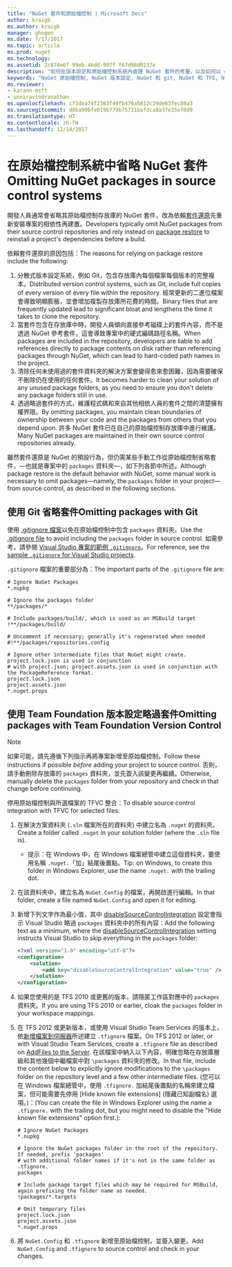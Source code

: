 ```yaml
---
title: "NuGet 套件和原始檔控制 | Microsoft Docs"
author: kraigb
ms.author: kraigb
manager: ghogen
ms.date: 7/17/2017
ms.topic: article
ms.prod: nuget
ms.technology: 
ms.assetid: 2c874e6f-99eb-46dd-997f-f67d98d0237e
description: "如何在版本設定和原始檔控制系統內處理 NuGet 套件的考量，以及如何以 git 和 TFVC 省略套件。"
keywords: "NuGet 原始檔控制, NuGet 版本設定, NuGet 和 git, NuGet 和 TFS, NuGet 和 TFVC, 省略套件, 原始檔控制存放庫, 版本設定存放庫"
ms.reviewer:
- karann-msft
- unniravindranathan
ms.openlocfilehash: c73dea74f2363f49fb476a5812c29de63fec89a3
ms.sourcegitcommit: d0ba99bfe019b779b75731bafdca8a37e35ef0d9
ms.translationtype: HT
ms.contentlocale: zh-TW
ms.lasthandoff: 12/14/2017
---
```

# <a name="omitting-nuget-packages-in-source-control-systems"></a><span data-ttu-id="93d94-104">在原始檔控制系統中省略 NuGet 套件</span><span class="sxs-lookup"><span data-stu-id="93d94-104">Omitting NuGet packages in source control systems</span></span>

<span data-ttu-id="93d94-105">開發人員通常會省略其原始檔控制存放庫的 NuGet 套件，改為依賴[套件還原](../consume-packages/package-restore.md)先重新安裝專案的相依性再建置。</span><span class="sxs-lookup"><span data-stu-id="93d94-105">Developers typically omit NuGet packages from their source control repositories and rely instead on [package restore](../consume-packages/package-restore.md) to reinstall a project's dependencies before a build.</span></span>

<span data-ttu-id="93d94-106">依賴套件還原的原因包括：</span><span class="sxs-lookup"><span data-stu-id="93d94-106">The reasons for relying on package restore include the following:</span></span>

1. <span data-ttu-id="93d94-107">分散式版本設定系統，例如 Git，包含存放庫內每個檔案每個版本的完整複本。</span><span class="sxs-lookup"><span data-stu-id="93d94-107">Distributed version control systems, such as Git, include full copies of every version of every file within the repository.</span></span> <span data-ttu-id="93d94-108">經常更新的二進位檔案會導致明顯膨脹，並會增加複製存放庫所花費的時間。</span><span class="sxs-lookup"><span data-stu-id="93d94-108">Binary files that are frequently updated lead to significant bloat and lengthens the time it takes to clone the repository.</span></span>
1. <span data-ttu-id="93d94-109">當套件包含在存放庫中時，開發人員傾向直接參考磁碟上的套件內容，而不是透過 NuGet 參考套件，這會導致專案中的硬式編碼路徑名稱。</span><span class="sxs-lookup"><span data-stu-id="93d94-109">When packages are included in the repository, developers are liable to add references directly to package contents on disk rather than referencing packages through NuGet, which can lead to hard-coded path names in the project.</span></span>
1. <span data-ttu-id="93d94-110">清除任何未使用過的套件資料夾的解決方案會變得愈來愈困難，因為需要確保不刪除仍在使用的任何套件。</span><span class="sxs-lookup"><span data-stu-id="93d94-110">It becomes harder to clean your solution of any unused package folders, as you need to ensure you don't delete any package folders still in use.</span></span>
1. <span data-ttu-id="93d94-111">透過略過套件的方式，維護程式碼和來自其他相依人員的套件之間的清楚擁有權界限。</span><span class="sxs-lookup"><span data-stu-id="93d94-111">By omitting packages, you maintain clean boundaries of ownership between your code and the packages from others that you depend upon.</span></span> <span data-ttu-id="93d94-112">許多 NuGet 套件已在自己的原始檔控制存放庫中進行維護。</span><span class="sxs-lookup"><span data-stu-id="93d94-112">Many NuGet packages are maintained in their own source control repositories already.</span></span>

<span data-ttu-id="93d94-113">雖然套件還原是 NuGet 的預設行為，但仍需某些手動工作從原始檔控制省略套件，&mdash;也就是專案中的 `packages` 資料夾&mdash;，如下列各節中所述。</span><span class="sxs-lookup"><span data-stu-id="93d94-113">Although package restore is the default behavior with NuGet, some manual work is necessary to omit packages&mdash;namely, the `packages` folder in your project&mdash;from source control, as described in the following sections.</span></span>

## <a name="omitting-packages-with-git"></a><span data-ttu-id="93d94-114">使用 Git 省略套件</span><span class="sxs-lookup"><span data-stu-id="93d94-114">Omitting packages with Git</span></span>

<span data-ttu-id="93d94-115">使用 [.gitignore 檔案](https://git-scm.com/docs/gitignore)以免在原始檔控制中包含 `packages` 資料夾。</span><span class="sxs-lookup"><span data-stu-id="93d94-115">Use the [.gitignore file](https://git-scm.com/docs/gitignore) to avoid including the `packages` folder in source control.</span></span> <span data-ttu-id="93d94-116">如需參考，請參閱 [Visual Studio 專案的範例 `.gitignore`](https://github.com/github/gitignore/blob/master/VisualStudio.gitignore)。</span><span class="sxs-lookup"><span data-stu-id="93d94-116">For reference, see the [sample `.gitignore` for Visual Studio projects](https://github.com/github/gitignore/blob/master/VisualStudio.gitignore).</span></span>

<span data-ttu-id="93d94-117">`.gitignore` 檔案的重要部分為：</span><span class="sxs-lookup"><span data-stu-id="93d94-117">The important parts of the `.gitignore` file are:</span></span>

```
# Ignore NuGet Packages
*.nupkg

# Ignore the packages folder
**/packages/*

# Include packages/build/, which is used as an MSBuild target
!**/packages/build/

# Uncomment if necessary; generally it's regenerated when needed
#!**/packages/repositories.config

# Ignore other intermediate files that NuGet might create. project.lock.json is used in conjunction
# with project.json; project.assets.json is used in conjunction with the PackageReference format.
project.lock.json
project.assets.json
*.nuget.props
```

## <a name="omitting-packages-with-team-foundation-version-control"></a><span data-ttu-id="93d94-118">使用 Team Foundation 版本設定略過套件</span><span class="sxs-lookup"><span data-stu-id="93d94-118">Omitting packages with Team Foundation Version Control</span></span>

> [!Note]
> <span data-ttu-id="93d94-119">如果可能，請先遵循下列指示再將專案新增至原始檔控制。</span><span class="sxs-lookup"><span data-stu-id="93d94-119">Follow these instructions if possible *before* adding your project to source control.</span></span> <span data-ttu-id="93d94-120">否則，請手動刪除存放庫的 `packages` 資料夾，並先簽入該變更再繼續。</span><span class="sxs-lookup"><span data-stu-id="93d94-120">Otherwise, manually delete the `packages` folder from your repository and check in that change before continuing.</span></span>

<span data-ttu-id="93d94-121">停用原始檔控制與所選檔案的 TFVC 整合：</span><span class="sxs-lookup"><span data-stu-id="93d94-121">To disable source control integration with TFVC for selected files:</span></span>

1. <span data-ttu-id="93d94-122">在解決方案資料夾 (`.sln` 檔案所在的資料夾) 中建立名為 `.nuget` 的資料夾。</span><span class="sxs-lookup"><span data-stu-id="93d94-122">Create a folder called `.nuget` in your solution folder (where the `.sln` file is).</span></span>
    - <span data-ttu-id="93d94-123">提示：在 Windows 中，在 Windows 檔案總管中建立這個資料夾，要使用名稱 `.nuget.`「加」結尾後置點。</span><span class="sxs-lookup"><span data-stu-id="93d94-123">Tip: on Windows, to create this folder in Windows Explorer, use the name `.nuget.` *with* the trailing dot.</span></span>

1. <span data-ttu-id="93d94-124">在該資料夾中，建立名為 `NuGet.Config` 的檔案，再開啟進行編輯。</span><span class="sxs-lookup"><span data-stu-id="93d94-124">In that folder, create a file named `NuGet.Config` and open it for editing.</span></span>

1. <span data-ttu-id="93d94-125">新增下列文字作為最小值，其中 [disableSourceControlIntegration](../Schema/nuget-config-file.md#solution-section) 設定會指示 Visual Studio 略過 `packages` 資料夾中的所有內容：</span><span class="sxs-lookup"><span data-stu-id="93d94-125">Add the following text as a minimum, where the [disableSourceControlIntegration](../Schema/nuget-config-file.md#solution-section) setting instructs Visual Studio to skip everything in the `packages` folder:</span></span>

   ```xml
   <?xml version="1.0" encoding="utf-8"?>
   <configuration>
       <solution>
           <add key="disableSourceControlIntegration" value="true" />
       </solution>
   </configuration>
   ```

1. <span data-ttu-id="93d94-126">如果您使用的是 TFS 2010 或更舊的版本，請隱匿工作區對應中的 `packages` 資料夾。</span><span class="sxs-lookup"><span data-stu-id="93d94-126">If you are using TFS 2010 or earlier, cloak the `packages` folder in your workspace mappings.</span></span>

1. <span data-ttu-id="93d94-127">在 TFS 2012 或更新版本，或使用 Visual Studio Team Services 的版本上，依[新增檔案到伺服器](https://www.visualstudio.com/en-us/docs/tfvc/add-files-server#tfignore)所述建立 `.tfignore` 檔案。</span><span class="sxs-lookup"><span data-stu-id="93d94-127">On TFS 2012 or later, or with Visual Studio Team Services, create a `.tfignore` file as described on [AddFiles to the Server](https://www.visualstudio.com/en-us/docs/tfvc/add-files-server#tfignore).</span></span> <span data-ttu-id="93d94-128">在該檔案中納入以下內容，明確忽略在存放庫層級和其他幾個中繼檔案中對 `\packages` 資料夾的修改。</span><span class="sxs-lookup"><span data-stu-id="93d94-128">In that file, include the content below to explicitly ignore modifications to the `\packages` folder on the repository level and a few other intermediate files.</span></span> <span data-ttu-id="93d94-129">(您可以在 Windows 檔案總管中，使用 `.tfignore.` 加結尾後置點的名稱來建立檔案，但可能需要先停用 [Hide known file extensions] \(隱藏已知副檔名) 選項。)：</span><span class="sxs-lookup"><span data-stu-id="93d94-129">(You can create the file in Windows Explorer using the name a `.tfignore.` with the trailing dot, but you might need to disable the "Hide known file extensions" option first.):</span></span>

   ```
   # Ignore NuGet Packages
   *.nupkg   

   # Ignore the NuGet packages folder in the root of the repository. If needed, prefix 'packages'
   # with additional folder names if it's not in the same folder as .tfignore.   
   packages

   # Include package target files which may be required for MSBuild, again prefixing the folder name as needed.
   !packages/*.targets

   # Omit temporary files
   project.lock.json
   project.assets.json
   *.nuget.props
   ```

1. <span data-ttu-id="93d94-130">將 `NuGet.Config` 和 `.tfignore` 新增至原始檔控制，並簽入變更。</span><span class="sxs-lookup"><span data-stu-id="93d94-130">Add `NuGet.Config` and `.tfignore` to source control and check in your changes.</span></span>
